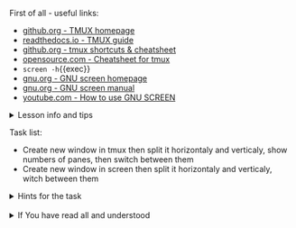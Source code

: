 First of all - useful links:

- [github.org - TMUX homepage](https://github.com/tmux/tmux/wiki)
- [readthedocs.io - TMUX guide](https://link.org/)
- [github.org - tmux shortcuts & cheatsheet](https://gist.github.com/MohamedAlaa/2961058)
- [opensource.com - Cheatsheet for tmux](https://opensource.com/article/20/7/tmux-cheat-sheet)
- `screen -h`{{exec}}
- [gnu.org - GNU screen homepage](https://www.gnu.org/software/screen/)
- [gnu.org - GNU screen manual](https://www.gnu.org/software/screen/manual/screen.html)
- [youtube.com - How to use GNU SCREEN](https://www.youtube.com/watch?v=I4xVn6Io5Nw)

<details><summary>Lesson info and tips</summary>
<pre>
Tmux commands:
  <strong>tmux</strong> &mdash; Start tmux
  <strong>tmux new -s &lt;name&gt;</strong> &mdash; Start tmux with &lt;name&gt;
  <strong>tmux ls</strong>  &mdash; Shows the list of sessions
  <strong>tmux a #</strong> &mdash; Attach the detached-session
  <strong>tmux a -t &lt;name&gt;</strong> &mdash; Attach the detached-session to &lt;name&gt;
  <strong>tmux kill-session –t &lt;name&gt;</strong>  &mdash; Kill the session &lt;name&gt;
  <strong>tmux kill-server</strong> &mdash; Kill the tmux server
  <br>
GNU Screen commands:
  <strong>screen</strong> &mdash; Start screen
  <strong>screen -S</strong>  &mdash; Starts a named session
  <strong>screen -r &lt;name&gt;</strong> &mdash; Reattach to a screen (optionally by name)
  </strong>screen -ls | --list</strong> &mdash; Returns a list of session ids
</pre>
</details>

Task list:
- Create new window in tmux then split it horizontaly and verticaly, show numbers of panes, then switch between them
- Create new window in screen then split it horizontaly and verticaly, witch between them

<details><summary>Hints for the task</summary>
<pre>
<strong>Task 1:</strong>
  In tmux type:
    <strong>C-d %</strong> - split horizontal 
    <strong>C-d "</strong> - split vertical 
    <strong>C-d q</strong> - show numbers of panes
    <strong>C-d q 2</strong> - switch to 2 pane
    <strong>C-d d</strong> - detach session
<br>
<strong>Task 2:</strong>
  In screen type:
    <strong>C-a |</strong> - split vertical 
    <strong>C-a c</strong> - create new window in pane
    <strong>C-a S</strong> - split horizontal
    <strong>C-a c 2</strong> - create new window in pane
    <strong>C-a Tab</strong> - switch between panes
    <strong>C-a d</strong> - detach session
</pre>
</details>
<br>
<details><summary>If You have read all and understood</summary>
<pre>
`touch IReadAllAndUndnderstood`{{exec}}
</pre>
